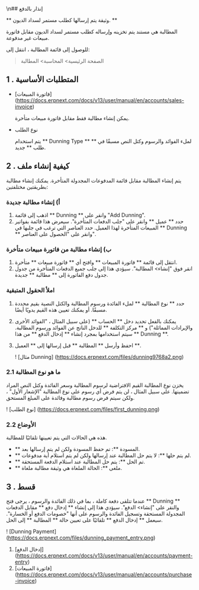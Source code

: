 \n## إنذار بالدفع

** وثيقة يتم إرسالها كطلب مستمر لسداد الديون. **

المطالبة هي مستند يتم تخزينه وإرساله كطلب مستمر لسداد الديون مقابل فاتورة مبيعات غير مدفوعة.

للوصول إلى قائمة المطالبة ، انتقل إلى:

> الصفحة الرئيسية> المحاسبة> المطالبة

## 1 \. المتطلبات الأساسية

* [فاتورة المبيعات] (https://docs.erpnext.com/docs/v13/user/manual/en/accounts/sales-invoice)
    
    يمكن إنشاء مطالبة فقط مقابل فاتورة مبيعات متأخرة.
    
* نوع الطلب
    
    يتم استخدام ** Dunning Type ** لملء الفوائد والرسوم وكتل النص مسبقًا في ** طلب ** جديد.
    

## 2 \. كيفية إنشاء ملف

يتم إنشاء المطالبة مقابل قائمة المدفوعات المجدولة المتأخرة. يمكنك إنشاء مطالبة بطريقتين مختلفتين:

### أ) إنشاء مطالبة جديدة

1. اذهب إلى قائمة ** Dunning ** وانقر على "Add Dunning".
2. حدد ** عميل ** وانقر على "جلب الدفعات المتأخرة". سيعرض هذا قائمة بفواتير المبيعات المتأخرة لهذا العميل. حدد العناصر التي ترغب في جلبها في ** Dunning ** وانقر على "الحصول على العناصر".

### ب) إنشاء مطالبة من فاتورة مبيعات متأخرة

1. انتقل إلى قائمة ** فاتورة المبيعات ** وافتح أي ** فاتورة مبيعات ** متأخرة.
2. انقر فوق "إنشاء> المطالبة". سيؤدي هذا إلى جلب جميع الدفعات المتأخرة من جدول جدول دفع الفاتورة إلى ** مطالبة ** جديدة.

### املأ الحقول المتبقية

1. حدد ** نوع المطالبة ** لملء الفائدة ورسوم المطالبة والكتل النصية بقيم محددة مسبقًا. أو يمكنك تعيين هذه القيم يدويًا أيضًا.
2. يمكنك بالفعل تحديد دخل ** الحساب ** (على سبيل المثال ، "الفوائد الأخرى والإيرادات المماثلة") و ** مركز التكلفة ** للدخل الناتج عن الفوائد ورسوم المطالبة. سيتم استخدامها بمجرد إنشاء ** إدخال الدفع ** من هذا ** Dunning **.
3. احفظ وأرسل ** المطالبة ** قبل إرسالها إلى ** العميل **.
    
    ! [مثال Dunning] (https://docs.erpnext.com/files/dunning9768a2.png)
    

### 2.1 ما هو نوع المطالبة

يخزن نوع المطالبة القيم الافتراضية لرسوم المطالبة وسعر الفائدة وكتل النص المراد تضمينها. على سبيل المثال ، لن يتم فرض أي رسوم على نوع المطالبة "الإشعار الأول" ، ولكن سيتم فرض رسوم مطالبة وفائدة على المبلغ المستحق.

! [نوع الطلب] (https://docs.erpnext.com/files/first_dunning.png)

### 2.2 الأوضاع

هذه هي الحالات التي يتم تعيينها تلقائيًا للمطالبة.

* ** المسودة **: تم حفظ المسودة ولكن لم يتم إرسالها بعد.
* ** لم يتم حلها **: لا يتم حل المطالبة عند إرسالها ولكن لم يتم استلام أية مدفوعات.
* ** تم الحل **: يتم حل المطالبة عند استلام الدفعة المستحقة.
* ** ملغى **: الحالة الملغاة هي وثيقة مطالبة ملغاة.

## 3 \. قسط

عندما تتلقى دفعة كاملة ، بما في ذلك الفائدة والرسوم ، يرجى فتح ** Dunning ** والنقر على "إنشاء> الدفع". سيؤدي هذا إلى إنشاء ** إدخال دفع ** مقابل الدفعات المجدولة المستحقة وتسجيل الفائدة والرسوم على أنها "خصومات الدفع أو الخسارة". سيعمل ** إدخال الدفع ** تلقائيًا على تعيين حالة ** المطالبة ** إلى الحل.

! [Dunning Payment] (https://docs.erpnext.com/files/dunning_payment_entry.png)

1. [إدخال الدفع] (https://docs.erpnext.com/docs/v13/user/manual/en/accounts/payment-entry)
2. [فاتورة المبيعات] (https://docs.erpnext.com/docs/v13/user/manual/en/accounts/purchase-invoice)